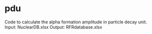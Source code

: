 # pdu
Code to calculate the alpha formation amplitude in particle decay unit.
Input: NuclearDB.xlsx
Output: RFRdatabase.xlsx
